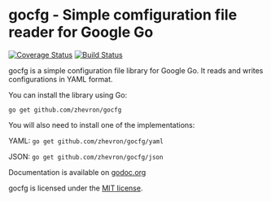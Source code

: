 gocfg - Simple comfiguration file reader for Google Go
======================================================

[![Coverage Status](https://img.shields.io/coveralls/zhevron/gocfg.svg)](https://coveralls.io/r/zhevron/gocfg)
[![Build Status](https://travis-ci.org/zhevron/gocfg.svg?branch=master)](https://travis-ci.org/zhevron/gocfg)

gocfg is a simple configuration file library for Google Go. It reads and writes configurations in YAML format.

You can install the library using Go:

```
go get github.com/zhevron/gocfg
```

You will also need to install one of the implementations:

YAML: `go get github.com/zhevron/gocfg/yaml`

JSON: `go get github.com/zhevron/gocfg/json`

Documentation is available on [godoc.org](http://godoc.org/github.com/zhevron/gocfg)

gocfg is licensed under the [MIT license](http://opensource.org/licenses/MIT).
